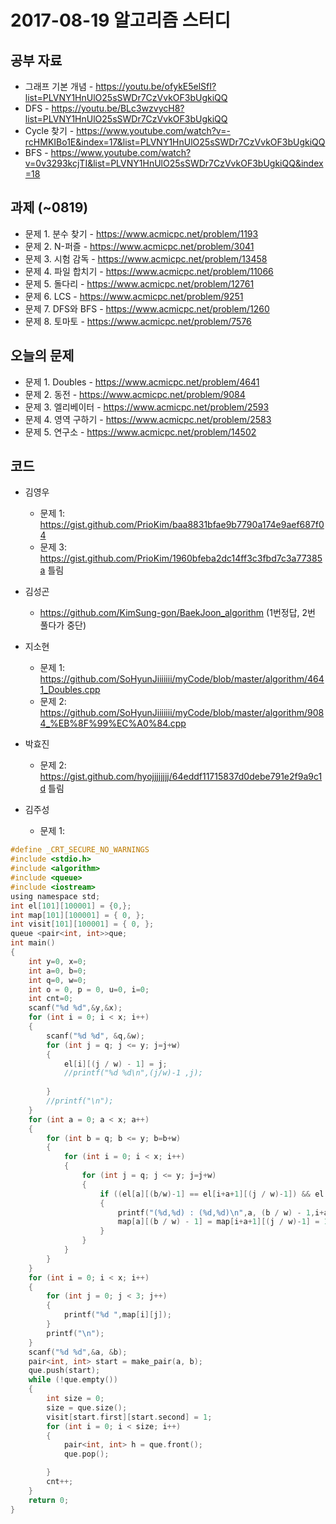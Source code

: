 # 2017-08-19 알고리즘 스터디

## 공부 자료

* 그래프 기본 개념 - https://youtu.be/ofykE5elSfI?list=PLVNY1HnUlO25sSWDr7CzVvkOF3bUgkiQQ
* DFS - https://youtu.be/BLc3wzvycH8?list=PLVNY1HnUlO25sSWDr7CzVvkOF3bUgkiQQ
* Cycle 찾기 - https://www.youtube.com/watch?v=-rcHMKIBo1E&index=17&list=PLVNY1HnUlO25sSWDr7CzVvkOF3bUgkiQQ
* BFS - https://www.youtube.com/watch?v=0v3293kcjTI&list=PLVNY1HnUlO25sSWDr7CzVvkOF3bUgkiQQ&index=18

## 과제 (~0819)

* 문제 1. 분수 찾기 - https://www.acmicpc.net/problem/1193 
* 문제 2. N-퍼즐 - https://www.acmicpc.net/problem/3041 
* 문제 3. 시험 감독 - https://www.acmicpc.net/problem/13458
* 문제 4. 파일 합치기 - https://www.acmicpc.net/problem/11066
* 문제 5. 돌다리 - https://www.acmicpc.net/problem/12761
* 문제 6. LCS - https://www.acmicpc.net/problem/9251
* 문제 7. DFS와 BFS - https://www.acmicpc.net/problem/1260
* 문제 8. 토마토 - https://www.acmicpc.net/problem/7576

## 오늘의 문제

* 문제 1. Doubles - https://www.acmicpc.net/problem/4641
* 문제 2. 동전 - https://www.acmicpc.net/problem/9084
* 문제 3. 엘리베이터 - https://www.acmicpc.net/problem/2593
* 문제 4. 영역 구하기 - https://www.acmicpc.net/problem/2583
* 문제 5. 연구소 - https://www.acmicpc.net/problem/14502

## 코드

* 김영우
  * 문제 1: <https://gist.github.com/PrioKim/baa8831bfae9b7790a174e9aef687f04>
  * 문제 3: <https://gist.github.com/PrioKim/1960bfeba2dc14ff3c3fbd7c3a77385a> 틀림
 
* 김성곤
  * https://github.com/KimSung-gon/BaekJoon_algorithm (1번정답, 2번 풀다가 중단)

* 지소현
  * 문제 1: <https://github.com/SoHyunJiiiiiii/myCode/blob/master/algorithm/4641_Doubles.cpp> 
  * 문제 2: <https://github.com/SoHyunJiiiiiii/myCode/blob/master/algorithm/9084_%EB%8F%99%EC%A0%84.cpp>
  
* 박효진
  * 문제 2: <https://gist.github.com/hyojjjjjjjj/64eddf11715837d0debe791e2f9a9c1d> 틀림
  
* 김주성
  * 문제 1:
```C
#define _CRT_SECURE_NO_WARNINGS
#include <stdio.h>
#include <algorithm>
#include <queue>
#include <iostream>
using namespace std;
int el[101][100001] = {0,};
int map[101][100001] = { 0, };
int visit[101][100001] = { 0, };
queue <pair<int, int>>que;
int main()
{
	int y=0, x=0;
	int a=0, b=0;
	int q=0, w=0;
	int o = 0, p = 0, u=0, i=0;
	int cnt=0;
	scanf("%d %d",&y,&x);
	for (int i = 0; i < x; i++)
	{
		scanf("%d %d", &q,&w);
		for (int j = q; j <= y; j=j+w)
		{
			el[i][(j / w) - 1] = j;
			//printf("%d %d\n",(j/w)-1 ,j);
			
		}
		//printf("\n");
	}
	for (int a = 0; a < x; a++)
	{
		for (int b = q; b <= y; b=b+w)
		{
			for (int i = 0; i < x; i++)
			{
				for (int j = q; j <= y; j=j+w)
				{
					if ((el[a][(b/w)-1] == el[i+a+1][(j / w)-1]) && el[a][(b / w) - 1]!=0)
					{
						printf("(%d,%d) : (%d,%d)\n",a, (b / w) - 1,i+a+1 ,(j / w) - 1);
						map[a][(b / w) - 1] = map[i+a+1][(j / w)-1] = 1;
					}
				}
			}
		}
	}
	for (int i = 0; i < x; i++)
	{
		for (int j = 0; j < 3; j++)
		{
			printf("%d ",map[i][j]);
		}
		printf("\n");
	}
	scanf("%d %d",&a, &b);
	pair<int, int> start = make_pair(a, b);
	que.push(start);
	while (!que.empty())
	{
		int size = 0;
		size = que.size();
		visit[start.first][start.second] = 1;
		for (int i = 0; i < size; i++)
		{
			pair<int, int> h = que.front();
			que.pop();

		}
		cnt++;
	}
	return 0;
}
```
